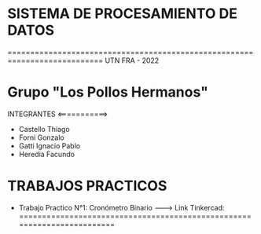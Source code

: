 # SISTEMA DE PROCESAMIENTO DE DATOS
===========================================================================
 UTN FRA - 2022
                    
Grupo "Los Pollos Hermanos"
=
 INTEGRANTES
<===========>
- Castello Thiago
- Forni Gonzalo
- Gatti Ignacio Pablo
- Heredia Facundo

TRABAJOS PRACTICOS
==================
- Trabajo Practico N°1: Cronómetro Binario
---> Link Tinkercad:
========================================================================
